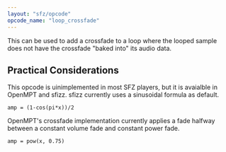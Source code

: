 ```yaml
---
layout: "sfz/opcode"
opcode_name: "loop_crossfade"
---
```

This can be used to add a crossfade to a loop where the looped sample does not have the crossfade "baked into" its audio data.

## Practical Considerations

This opcode is uinimplemented in most SFZ players, but it is avaialble in OpenMPT and sfizz.
sfizz currently uses a sinusoidal formula as default.
```
amp = (1-cos(pi*x))/2
```
OpenMPT's crossfade implementation currently applies a fade halfway between a constant volume fade and constant power fade.
```
amp = pow(x, 0.75)
```
